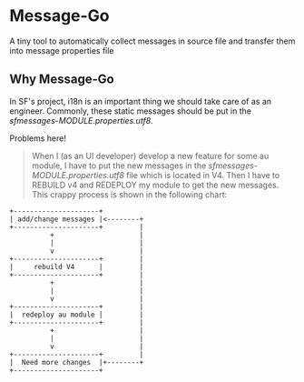 # Message-Go

A tiny tool to automatically collect messages in source file and transfer them into message properties file

## Why Message-Go

In SF's project, i18n is an important thing we should take care of as an engineer. Commonly, these static messages should be put in the *sfmessages-MODULE.properties.utf8*.

Problems here!

> When I (as an UI developer) develop a new feature for some au module, I have to put the new messages in the *sfmessages-MODULE.properties.utf8* file which is located in V4.
Then I have to REBUILD v4 and REDEPLOY my module to get the new messages. This crappy process is shown in the following chart:

    +---------------------+
    | add/change messages |<--------+
    +---------------------+         |
              +                     |
              |                     |
              v                     |
    +---------------------+         |
    |     rebuild V4      |         |
    +---------------------+         |
              +                     |
              |                     |
              v                     |
    +---------------------+         |
    |  redeploy au module |         |
    +---------------------+         |
              +                     |
              |                     |
              v                     |
    +---------------------+         |
    |  Need more changes  |+--------+
    +---------------------+


